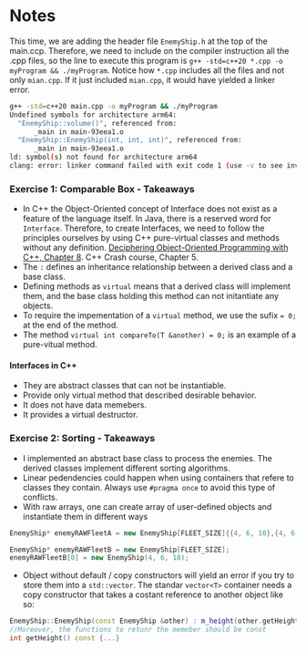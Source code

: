 # Notes

This time, we are adding the header file `EnemyShip.h` at the top of the main.ccp. Therefore, we need to include on the compiler instruction all the .cpp files, so the line to execute this program is `g++ -std=c++20 *.cpp -o myProgram && ./myProgram`. Notice how `*.cpp` includes all the files and not only `mian.cpp`. If it just included `mian.cpp`, it would have yielded a linker error.

```bash
g++ -std=c++20 main.cpp -o myProgram && ./myProgram
Undefined symbols for architecture arm64:
  "EnemyShip::volume()", referenced from:
      _main in main-93eea1.o
  "EnemyShip::EnemyShip(int, int, int)", referenced from:
      _main in main-93eea1.o
ld: symbol(s) not found for architecture arm64
clang: error: linker command failed with exit code 1 (use -v to see invocation)
```

### Exercise 1: Comparable Box - Takeaways
- In C++ the Object-Oriented concept of Interface does not exist as a feature of the language itself. In Java, there is a reserved word for `Interface`. Therefore, to create Interfaces, we need to follow the principles ourselves by using C++ pure-virtual classes and methods without any definition. [Deciphering Object-Oriented Programming with C++, Chapter 8](https://learning.oreilly.com/library/view/deciphering-object-oriented-programming/9781804613900/B19087_08.xhtml#_idParaDest-164). C++ Crash course, Chapter 5.
- The `:` defines an inheritance relationship between a derived class and a base class.
- Defining methods as `virtual` means that a derived class will implement them, and the base class holding this method can not initantiate any objects.
- To require the impementation of a `virtual` method, we use the sufix `= 0;` at the end of the method.
- The method `virtual int compareTo(T &another) = 0;` is an example of a pure-vitual method.

#### Interfaces in C++
- They are abstract classes that can not be instantiable.
- Provide only virtual method that described desirable behavior.
- It does not have data memebers.
- It provides a virtual destructor. 


### Exercise 2: Sorting - Takeaways
- I implemented an abstract base class to process the enemies. The derived classes implement different sorting algorithms.
- Linear pedendencies could happen when using containers that refere to classes they contain. Always use `#pragma once` to avoid this type of conflicts.
- With raw arrays, one can create array of user-defined objects and instantiate them in different ways
```C++
EnemyShip* enemyRAWFleetA = new EnemyShip[FLEET_SIZE]{{4, 6, 10},{4, 6, 10}};

EnemyShip* enemyRAWFleetB = new EnemyShip[FLEET_SIZE];
enemyRAWFleetB[0] = new EnemyShip(4, 6, 10);
```
- Object without default / copy constructors will yield an error if you try to store them into a `std::vector`. The standar `vector<T>` container needs a copy constructor that takes a costant reference to another object like so: 
```C++
EnemyShip::EnemyShip(const EnemyShip &other) : m_height(other.getHeight()){}
//Moreover, the functions to retunr the memeber should be const
int getHeight() const {...}
```